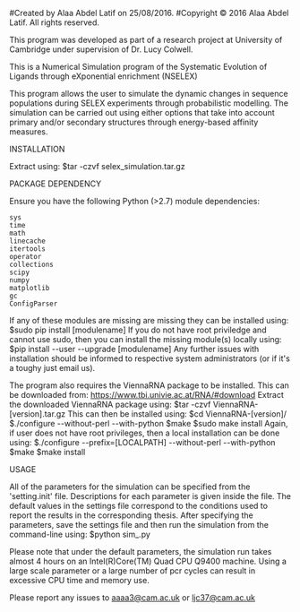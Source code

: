 #Created by Alaa Abdel Latif on 25/08/2016. 
#Copyright © 2016 Alaa Abdel Latif. All rights reserved.

This program was developed as part of a research project at University of Cambridge under supervision of Dr. Lucy Colwell. 

This is a Numerical Simulation program of the Systematic Evolution of Ligands through eXponential enrichment (NSELEX)

This program allows the user to simulate the dynamic changes in sequence populations during SELEX experiments through probabilistic modelling. The simulation can be carried out using either options that take into account primary and/or secondary structures through energy-based affinity measures. 


INSTALLATION

Extract using:
$tar -czvf selex_simulation.tar.gz

PACKAGE DEPENDENCY

Ensure you have the following Python (>2.7) module dependencies:

	sys
	time
	math
	linecache
	itertools
	operator
	collections
	scipy
	numpy
	matplotlib
	gc
	ConfigParser

If any of these modules are missing are missing they can be installed using:
$sudo pip install [modulename]
If you do not have root priviledge and cannot use sudo, then you can install the missing module(s) locally using:
$pip install --user --upgrade [modulename]
Any further issues with installation should be informed to respective system administrators (or if it's a toughy just email us).

The program also requires the ViennaRNA package to be installed. This can be downloaded from:
https://www.tbi.univie.ac.at/RNA/#download
Extract the downloaded ViennaRNA package using:
$tar -czvf ViennaRNA-[version].tar.gz
This can then be installed using:
$cd ViennaRNA-[version]/
$./configure --without-perl --with-python
$make
$sudo make install
Again, if user does not have root privileges, then a local installation can be done using:
$./configure --prefix=[LOCALPATH] --without-perl --with-python
$make
$make install

USAGE

All of the parameters for the simulation can be specified from the 'setting.init' file. Descriptions for each parameter is given inside the file. The default values in the settings file correspond to the conditions used to report the results in the corresponding thesis.
After specifying the parameters, save the settings file and then run the simulation from the command-line using:
$python sim_.py

Please note that under the default parameters, the simulation run takes almost 4 hours on an Intel(R)Core(TM) Quad CPU Q9400 machine. Using a large scale parameter or a large number of pcr cycles can result in excessive CPU time and memory use. 

Please report any issues to aaaa3@cam.ac.uk or ljc37@cam.ac.uk
